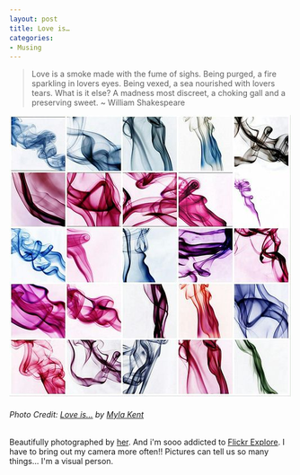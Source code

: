 ```yaml
---
layout: post
title: Love is…
categories:
- Musing
---
```



> Love is a smoke made with the fume of sighs. Being purged, a fire sparkling in lovers eyes. Being vexed, a sea nourished with lovers tears. What is it else? A madness most discreet, a choking gall and a preserving sweet. ~ William Shakespeare

![](/img/lo.jpg)

###### Photo Credit: [Love is...](http://flickr.com/photos/mylakent/104141289/) by [Myla Kent](http://flickr.com/photos/mylakent/)
Beautifully photographed by [her](http://flickr.com/photos/mylakent/104141289/). And i'm sooo addicted to [Flickr Explore](http://flickr.com/explore/interesting/7days/). I have to bring out my camera more often!! Pictures can tell us so many things... I'm a visual person.
